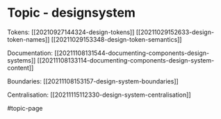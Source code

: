 # Topic - designsystem

Tokens:
[[20210927144324-design-tokens]]
[[20211029152633-design-token-names]]
[[20211029153348-design-token-semantics]]

Documentation:
[[20211108131544-documenting-components-design-systems]]
[[20211108133114-documenting-components-design-system-content]]

Boundaries:
[[20211108153157-design-system-boundaries]]

Centralisation:
[[20211115112330-design-system-centralisation]]

#topic-page